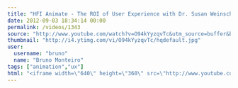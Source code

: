 ```yaml
---
title: "HFI Animate - The ROI of User Experience with Dr. Susan Weinschenk"
date: 2012-09-03 18:34:14 00:00
permalink: /videos/1343
source: "http://www.youtube.com/watch?v=O94kYyzqvTc&utm_source=buffer&buffer_share=116d0"
thumbnail: "http://i4.ytimg.com/vi/O94kYyzqvTc/hqdefault.jpg"
user:
  username: "bruno"
  name: "Bruno Monteiro"
tags: ["animation","ux"]
html: "<iframe width=\"640\" height=\"360\" src=\"http://www.youtube.com/embed/O94kYyzqvTc?wmode=transparent&fs=1&feature=oembed\" frameborder=\"0\" allowfullscreen></iframe>"
---
```


